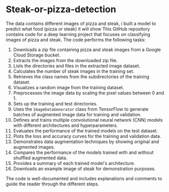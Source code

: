 # Steak-or-pizza-detection
The data contains different images of pizza and steak, i built a model to predict what food (pizza or steak) it will show
This GitHub repository contains code for a deep learning project that focuses on classifying images of pizza and steak. The code performs the following tasks:

1. Downloads a zip file containing pizza and steak images from a Google Cloud Storage bucket.
2. Extracts the images from the downloaded zip file.
3. Lists the directories and files in the extracted image dataset.
4. Calculates the number of steak images in the training set.
5. Retrieves the class names from the subdirectories of the training dataset.
6. Visualizes a random image from the training dataset.
7. Preprocesses the image data by scaling the pixel values between 0 and 1.
8. Sets up the training and test directories.
9. Uses the `ImageDataGenerator` class from TensorFlow to generate batches of augmented image data for training and validation.
10. Defines and trains multiple convolutional neural network (CNN) models with different architectures and hyperparameters.
11. Evaluates the performance of the trained models on the test dataset.
12. Plots the loss and accuracy curves for the training and validation data.
13. Demonstrates data augmentation techniques by showing original and augmented images.
14. Compares the performance of the models trained with and without shuffled augmented data.
15. Provides a summary of each trained model's architecture.
16. Downloads an example image of steak for demonstration purposes.

The code is well-documented and includes explanations and comments to guide the reader through the different steps. 
